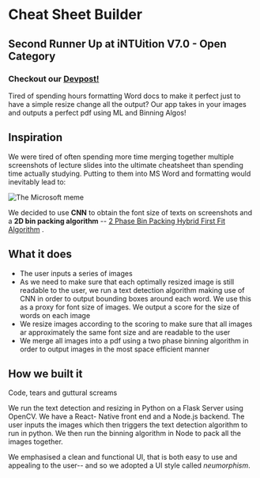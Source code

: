 # Cheat Sheet Builder

## Second Runner Up at iNTUition V7.0 - Open Category

### Checkout our [Devpost!](https://devpost.com/software/cheatsheet-builder-t0iwer)

Tired of spending hours formatting Word docs to make it perfect just to have a simple resize change all the output? Our app takes in your images and outputs a perfect pdf using ML and Binning Algos!

## Inspiration
We were tired of often spending more time merging together multiple screenshots of lecture slides into the ultimate cheatsheet than spending time actually studying. Putting to them into MS Word and formatting would inevitably lead to:

![The Microsoft meme](https://i.kym-cdn.com/photos/images/facebook/001/593/905/5b0.png)

We decided to use **CNN** to obtain the font size of texts on screenshots and a **2D bin packing algorithm** -- [2 Phase Bin Packing Hybrid First Fit Algorithm](https://cgi.csc.liv.ac.uk/~epa/surveyhtml.html) .
## What it does
* The user inputs a series of images
* As we need to make sure that each optimally resized image is still readable to the user, we run a text detection algorithm making use of CNN in order to output bounding boxes around each word. We use this as a proxy for font size of images. We output a score for the size of words on each image
* We resize images according to the scoring to make sure that all images ar approximately the same font size and are readable to the user
* We merge all images into a pdf using a two phase binning algorithm in order to output images in the most space efficient manner

## How we built it
Code, tears and guttural screams

We run the text detection and resizing in Python on a Flask Server using OpenCV.
We have a React- Native front end and a Node.js backend.
The user inputs the images which then triggers the text detection algorithm to run in python.
We then run the binning algorithm in Node to pack all the images together.

We emphasised a clean and functional UI, that is both easy to use and appealing to the user-- and so we adopted a UI style called _neumorphism_.

